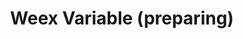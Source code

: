 ---
title: Weex Variable (preparing)
type: references
order: 7
version: 2.1
has_chapter_content: true
---